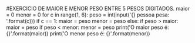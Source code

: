 #EXERCICIO DE MAIOR E MENOR PESO ENTRE 5 PESOS DIGITADOS. 
maior = 0
menor = 0
for c in range(1, 6):
    peso = int(input('{} pessoa pesa: '.format(c)))
    if c == 1:
        maior = peso
        menor = peso
    else:
        if peso > maior:
            maior = peso
        if peso < menor:
            menor = peso
print('O maior peso é: {}'.format(maior))
print('O menor peso é: {}'.format(menor))   
                
